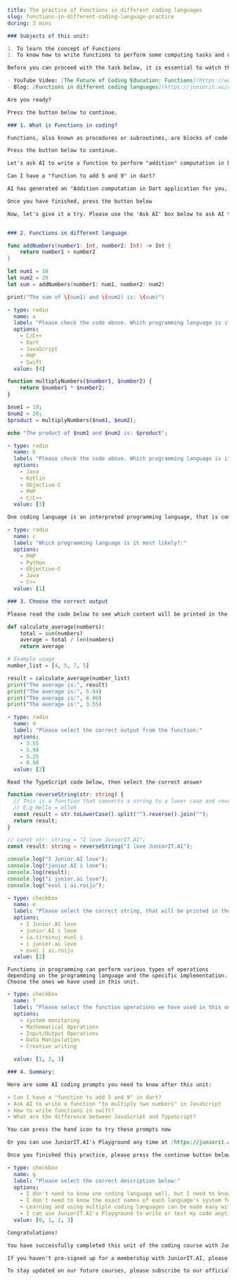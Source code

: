 ```yaml {index:0, type: meta}
title: The practice of Functions in different coding languages
slug: functions-in-different-coding-language-practice
during: 3 mins
```

```markdown {during: 1000}
### Subjects of this unit:

1. To learn the concept of Functions
2. To know how to write functions to perform some computing tasks and display the output on a computer's screen or console
```

```markdown {type: control, action: continue}
Before you can proceed with the task below, it is essential to watch the video and blog listed below, as the information provided in them will be useful in completing the task. By clicking on these links, a new window will open, helping you access the necessary resources whenever you need them.

- YouTube Video: [The Future of Coding Education: Functions](https://www.youtube.com/watch?v=VnyeINxAAC8)
- Blog: [Functions in different coding languages](https://juniorit.ai/resource/blog/functions-in-different-coding-language-practice)

Are you ready?

Press the button below to continue.
```

```markdown {during: 1000}
### 1. What is Functions in coding?

Functions, also known as procedures or subroutines, are blocks of code that perform a specific task. They encapsulate a series of instructions, allowing you to reuse code, improve readability, and enhance code maintainability. By breaking down complex problems into smaller, manageable tasks, functions promote modular programming and enable efficient code reuse.
```

```markdown {type: control, action: continue}
Press the button below to continue.
```

```markdown {}
Let's ask AI to write a function to perform "addition" computation in Dart language
```

```markdown {type:chat, action: code, button: "Ask AI", dropdown: false}
Can I have a "function to add 5 and 9" in dart?
```

```markdown {type: control, action: continue}
AI has generated an "Addition computation in Dart application for you, please press the "Run" button under the code editor to test it.

Once you have finished, press the button below
```

```markdown
Now, let's give it a try. Please use the 'Ask AI' box below to ask AI to write a function "to multiply two numbers" in JavaScript.
```

```markdown {type:chat, action: code, button: "Ask AI", dropdown: false}

```

```markdown
### 2. Functions in different language
```

```swift {type:code, action: none}
func addNumbers(number1: Int, number2: Int) -> Int {
    return number1 + number2
}

let num1 = 10
let num2 = 20
let sum = addNumbers(number1: num1, number2: num2)

print("The sum of \(num1) and \(num2) is: \(sum)")
```

```yaml {type: form, action: test, title: "Test"}
- type: radio
  name: a
  label: "Please check the code above. Which programming language is it most likely written in?:"
  options:
    - C/C++
    - Dart
    - JavaScript
    - PHP
    - Swift
  value: [4]
```

```php {type:code, action: none}
function multiplyNumbers($number1, $number2) {
    return $number1 * $number2;
}

$num1 = 10;
$num2 = 20;
$product = multiplyNumbers($num1, $num2);

echo "The product of $num1 and $num2 is: $product";

```

```yaml {type: form, action: test, title: "Test"}
- type: radio
  name: b
  label: "Please check the code above. Which programming language is it most likely written in?:"
  options:
    - Java
    - Kotlin
    - Objective-C
    - PHP
    - C/C++
  value: [3]
```

```markdown
One coding language is an interpreted programming language, that is commonly used for a variety of applications, including scientific computing, artificial intelligence, data analysis, and more.
```

```yaml {type: form, action: test, title: "Test"}
- type: radio
  name: c
  label: "Which programming language is it most likely?:"
  options:
    - PHP
    - Python
    - Objective-C
    - Java
    - C++
  value: [1]
```

```markdown
### 3. Choose the correct output

Please read the code below to see which content will be printed in the output. Then, run the Python code below. Check the output to see if you are correct, and select the correct answer.
```

```python {type:code, action: run}
def calculate_average(numbers):
    total = sum(numbers)
    average = total / len(numbers)
    return average

# Example usage
number_list = [4, 5, 7, 5]

result = calculate_average(number_list)
print("The average is:", result)
print("The average is:", 5.94)
print("The average is:", 8.90)
print("The average is:", 3.55)

```

```yaml {type: form, action: test, title: "Test"}
- type: radio
  name: d
  label: "Please select the correct output from the function:"
  options:
    - 3.55
    - 5.94
    - 5.25
    - 8.90
  value: [2]
```

```
Read the TypeScript code below, then select the correct answer
```

```typescript {type:code, action: none}
function reverseString(str: string) {
  // This is a function that converts a string to a lower case and reverse the string
  // E.g Hello = olleh
  const result = str.toLowerCase().split("").reverse().join("");
  return result;
}

// const str: string = "I love JuniorIT.AI";
const result: string = reverseString("I love JuniorIT.AI");

console.log("I Junior.AI love");
console.log("junior.AI i love");
console.log(result);
console.log("i junior.ai love");
console.log("evol i ai.roiju");
```

```yaml {type: form, action: test, title: "Test"}
- type: checkbox
  name: e
  label: "Please select the correct string, that will be printed in the code above:"
  options:
    - I Junior.AI love
    - junior.AI i love
    - ia.tiroinuj evol i
    - i junior.ai love
    - evol i ai.roiju
  value: [2]
```

```
Functions in programming can perform various types of operations depending on the programming language and the specific implementation. Choose the ones we have used in this unit.
```

```yaml {type: form, action: test, title: "Unit Test"}
- type: checkbox
  name: f
  label: "Please select the function operations we have used in this unit:"
  options:
    - system monitoring
    - Mathematical Operations
    - Input/Output Operations
    - Data Manipulation
    - Creative writing

  value: [1, 2, 3]
```

```markdown
### 4. Summary:

Here are some AI coding prompts you need to know after this unit:
```

```yaml {type: list, default: true}
- Can I have a "function to add 5 and 9" in dart?
- Ask AI to write a function "to multiply two numbers" in JavaScript
- How to write functions in swift?
- What are the difference between JavaScript and TypeScript?
```

```markdown
You can press the hand icon to try these prompts now
```

```markdown {type: control, action: continue}
Or you can use JuniorIT.AI's Playground any time at [https://juniorit.ai/playground](https://juniorit.ai/playground)

Once you finished this practice, please press the continue button below
```

```yaml {type: form, action: test, title: "Unit Test"}
- type: checkbox
  name: g
  label: "Please select the correct description below:"
  options:
    - I don't need to know one coding language well, but I need to know the language name and its major usage, so that I can instruct AI to work for me when needed.
    - I don't need to know the exact names of each language's system functions, but I need to understand their functionalities, so that I can instruct AI to use them.
    - Learning and using multiple coding languages can be made easy with AI's assistant. All I need to know are the coding concepts.
    - I can use JuniorIT.AI's Playground to write or test my code anytime or ask AI for any coding questions.
  value: [0, 1, 2, 3]
```

```markdown {type: control, action: end}
Congratulations!

You have successfully completed this unit of the coding course with JuniorIT.AI.

If you haven't pre-signed up for a membership with JuniorIT.AI, please do so now by visiting [https://juniorit.ai/auth/pre-register](https://juniorit.ai/auth/pre-register)

To stay updated on our future courses, please subscribe to our official YouTube Channel at [https://www.youtube.com/@junior-it-ai](https://www.youtube.com/@junior-it-ai)
```
